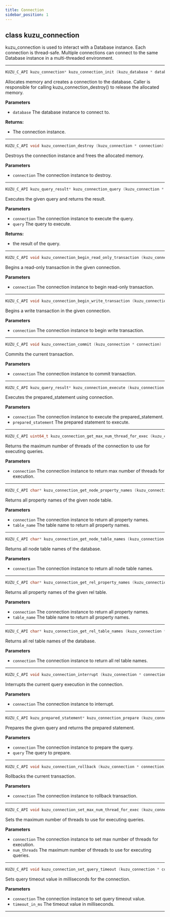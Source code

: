 ```yaml
---
title: Connection
sidebar_position: 1
---
```


## class kuzu_connection

kuzu_connection is used to interact with a Database instance. Each connection is thread-safe. Multiple connections can connect to the same Database instance in a multi-threaded environment.  

---

```c++
KUZU_C_API kuzu_connection* kuzu_connection_init (kuzu_database * database)
```
Allocates memory and creates a connection to the database. Caller is responsible for calling kuzu_connection_destroy() to release the allocated memory. 

**Parameters**
- `database` The database instance to connect to. 

**Returns:**
- The connection instance. 

---

```c++
KUZU_C_API void kuzu_connection_destroy (kuzu_connection * connection)
```
Destroys the connection instance and frees the allocated memory. 

**Parameters**
- `connection` The connection instance to destroy. 

---

```c++
KUZU_C_API kuzu_query_result* kuzu_connection_query (kuzu_connection * connection, const char * query)
```
Executes the given query and returns the result. 

**Parameters**
- `connection` The connection instance to execute the query. 
- `query` The query to execute. 

**Returns:**
- the result of the query. 

---

```c++
KUZU_C_API void kuzu_connection_begin_read_only_transaction (kuzu_connection * connection)
```
Begins a read-only transaction in the given connection. 

**Parameters**
- `connection` The connection instance to begin read-only transaction. 

---

```c++
KUZU_C_API void kuzu_connection_begin_write_transaction (kuzu_connection * connection)
```
Begins a write transaction in the given connection. 

**Parameters**
- `connection` The connection instance to begin write transaction. 

---

```c++
KUZU_C_API void kuzu_connection_commit (kuzu_connection * connection)
```
Commits the current transaction. 

**Parameters**
- `connection` The connection instance to commit transaction. 

---

```c++
KUZU_C_API kuzu_query_result* kuzu_connection_execute (kuzu_connection * connection, kuzu_prepared_statement * prepared_statement)
```
Executes the prepared_statement using connection. 

**Parameters**
- `connection` The connection instance to execute the prepared_statement. 
- `prepared_statement` The prepared statement to execute. 

---

```c++
KUZU_C_API uint64_t kuzu_connection_get_max_num_thread_for_exec (kuzu_connection * connection)
```
Returns the maximum number of threads of the connection to use for executing queries. 

**Parameters**
- `connection` The connection instance to return max number of threads for execution. 

---

```c++
KUZU_C_API char* kuzu_connection_get_node_property_names (kuzu_connection * connection, const char * table_name)
```
Returns all property names of the given node table. 

**Parameters**
- `connection` The connection instance to return all property names. 
- `table_name` The table name to return all property names. 

---

```c++
KUZU_C_API char* kuzu_connection_get_node_table_names (kuzu_connection * connection)
```
Returns all node table names of the database. 

**Parameters**
- `connection` The connection instance to return all node table names. 

---

```c++
KUZU_C_API char* kuzu_connection_get_rel_property_names (kuzu_connection * connection, const char * table_name)
```
Returns all property names of the given rel table. 

**Parameters**
- `connection` The connection instance to return all property names. 
- `table_name` The table name to return all property names. 

---

```c++
KUZU_C_API char* kuzu_connection_get_rel_table_names (kuzu_connection * connection)
```
Returns all rel table names of the database. 

**Parameters**
- `connection` The connection instance to return all rel table names. 

---


```c++
KUZU_C_API void kuzu_connection_interrupt (kuzu_connection * connection)
```
Interrupts the current query execution in the connection. 

**Parameters**
- `connection` The connection instance to interrupt. 

---

```c++
KUZU_C_API kuzu_prepared_statement* kuzu_connection_prepare (kuzu_connection * connection, const char * query)
```
Prepares the given query and returns the prepared statement. 

**Parameters**
- `connection` The connection instance to prepare the query. 
- `query` The query to prepare. 

---


```c++
KUZU_C_API void kuzu_connection_rollback (kuzu_connection * connection)
```
Rollbacks the current transaction. 

**Parameters**
- `connection` The connection instance to rollback transaction. 

---

```c++
KUZU_C_API void kuzu_connection_set_max_num_thread_for_exec (kuzu_connection * connection, uint64_t num_threads)
```
Sets the maximum number of threads to use for executing queries. 

**Parameters**
- `connection` The connection instance to set max number of threads for execution. 
- `num_threads` The maximum number of threads to use for executing queries. 

---

```c++
KUZU_C_API void kuzu_connection_set_query_timeout (kuzu_connection * connection, uint64_t timeout_in_ms)
```
Sets query timeout value in milliseconds for the connection. 

**Parameters**
- `connection` The connection instance to set query timeout value. 
- `timeout_in_ms` The timeout value in milliseconds. 

---